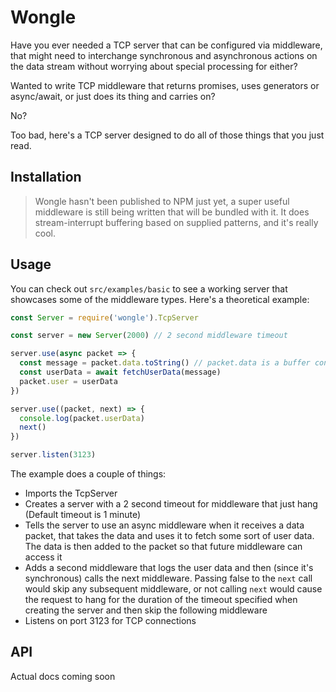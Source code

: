 # Wongle
Have you ever needed a TCP server that can be configured via middleware, that might need to interchange synchronous 
and asynchronous actions on the data stream without worrying about special processing for either? 

Wanted to write TCP middleware that returns promises, uses generators or async/await, or just does its thing and carries on? 

No? 

Too bad, here's a TCP server designed to do all of those things that you just read.

## Installation

> Wongle hasn't been published to NPM just yet, a super useful middleware is still being written that will be
> bundled with it. It does stream-interrupt buffering based on supplied patterns, and it's really cool.

## Usage

You can check out `src/examples/basic` to see a working server that showcases some of the middleware types. 
Here's a theoretical example:

```js
const Server = require('wongle').TcpServer

const server = new Server(2000) // 2 second middleware timeout

server.use(async packet => {
  const message = packet.data.toString() // packet.data is a buffer containing the current packet's payload
  const userData = await fetchUserData(message)
  packet.user = userData
})

server.use((packet, next) => {
  console.log(packet.userData)
  next()
})

server.listen(3123)
```

The example does a couple of things:

- Imports the TcpServer
- Creates a server with a 2 second timeout for middleware that just hang (Default timeout is 1 minute)
- Tells the server to use an async middleware when it receives a data packet, that takes the data and uses it to fetch
 some sort of user data. The data is then added to the packet so that future middleware can access it
- Adds a second middleware that logs the user data and then (since it's synchronous) calls the next middleware. Passing false
 to the `next` call would skip any subsequent middleware, or not calling `next` would cause the request to hang for the 
 duration of the timeout specified when creating the server and then skip the following middleware
- Listens on port 3123 for TCP connections

## API

Actual docs coming soon
